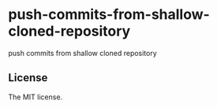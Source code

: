 # push-commits-from-shallow-cloned-repository

push commits from shallow cloned repository

## License

The MIT license.
